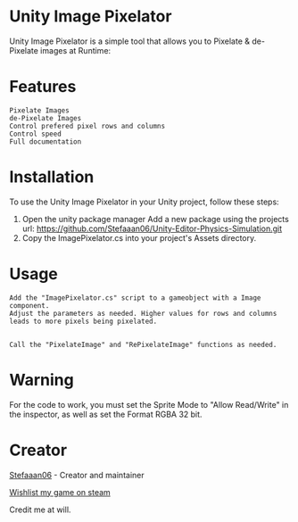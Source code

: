# Unity Image Pixelator

Unity Image Pixelator is a  simple tool that allows you to Pixelate & de-Pixelate images at Runtime:
# Features
    Pixelate Images
    de-Pixelate Images
    Control prefered pixel rows and columns
    Control speed
    Full documentation

# Installation
    
To use the Unity Image Pixelator in your Unity project, follow these steps:

1.
    Open the unity package manager
    Add a new package using the projects url: https://github.com/Stefaaan06/Unity-Editor-Physics-Simulation.git
2.
    Copy the ImagePixelator.cs into your project's Assets directory.

# Usage
    Add the "ImagePixelator.cs" script to a gameobject with a Image component.
    Adjust the parameters as needed. Higher values for rows and columns leads to more pixels being pixelated.
    
    
    Call the "PixelateImage" and "RePixelateImage" functions as needed.

# Warning
For the code to work, you must set the Sprite Mode to "Allow Read/Write" in the inspector, as well as set the Format RGBA 32 bit.

# Creator
[Stefaaan06](https://twitter.com/Stefaaan06) - Creator and maintainer

[Wishlist my game on steam](https://store.steampowered.com/app/2547010/Mik/)

Credit me at will.
